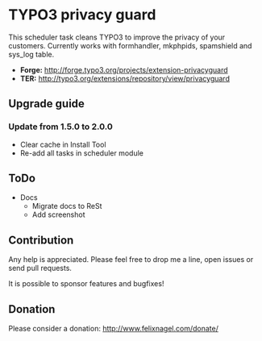 # TYPO3 privacy guard

This scheduler task cleans TYPO3 to improve the privacy of your customers.
Currently works with formhandler, mkphpids, spamshield and sys_log table.


* **Forge:**	http://forge.typo3.org/projects/extension-privacyguard
* **TER:**      http://typo3.org/extensions/repository/view/privacyguard


## Upgrade guide

### Update from 1.5.0 to 2.0.0

* Clear cache in Install Tool
* Re-add all tasks in scheduler module


## ToDo

* Docs
	* Migrate docs to ReSt
	* Add screenshot
	

## Contribution

Any help is appreciated. Please feel free to drop me a line, open issues or send pull requests.

It is possible to sponsor features and bugfixes!


## Donation

Please consider a donation: http://www.felixnagel.com/donate/
